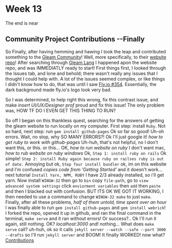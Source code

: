 # Week 13
The end is near

## Community Project Contributions --Finally
So Finally, after having hemming and hawing I took the leap and contributed something to the [Gleam Community](https://github.com/gleam-lang/gleam)! Well, more specifically, to their [website repo](https://github.com/gleam-lang/website)! After searching through [Gleam Lang](https://github.com/gleam-lang) I happened apon the website repo, and was IMMEDIATLY ready to start! First things first, I looked through the Issues tab, and lone and behold; there wasn't really any issues that I thought I could help with. A lot of the issues seemed complex, or like things I didn't know how to do, that was until I saw [Fly.io #354](https://github.com/gleam-lang/website/issues/354). Essentially, the dark background made fly.io's logo look very bad.

So I was determined, to help right this wrong, fix this contrast issue, and make *insert UI/UX/Designer prof* proud and fix this issue! The only problem was, HOW TF DO I EVEN GET THIS THING TO RUN?

So off I began on this thankless quest, searching for the answers of getting the gleam website to run locally on my computer. First step: install `Ruby`. Not so hard, next step: run `gem install github-pages` Ok so far so good! Uh-oh errors. Wait, no stop, why SO MANY ERRORS?! Ok I'll just google it! _how to get ruby to work with github-pages_ Uh-huh, that's not helpful, no I don't want this, or this. or this... OK, _how to run website on ruby_ I don't want mac, _how to rub website on ruby windows_ Ok, `Step 1: install ruby on rails` Ok simple! `Step 2: install Ruby again because ruby on railses ruby is out of date.` Annoying but ok, `Step four install bundler` ok, im on this website and I'm confused _copies code from 'Getting Started'_ and it doesn't work... next tutorial `Install Yarn, NPM, RUBY` I have 2/3 already installed, so i'll get yarn. Now install `WINGW-32` then go to `bin` copy `file-path`, go to `view advanced system settings` click `enviorment variables` then `add` then `paste` and  then I blacked out with confusion. BUT ITS OK WE GOT IT WORKING, I then needed to use a command to change `WINGW-32 make` to just `make`. Finally, after all these problems, _half of them untold, time spent over an hour_ I was finally able to run `gem install github-pages` and `gem install webrick`! I forked the repo, opened it up in github, and ran the final command in the terminal, `make serve` and it ran without errors! Or success?.. Ok I'll run it again, still nothing. OK? _localhost:3000_ and! nothing... What does `make serve` call? uh-huh, ok so it calls `jekyll server --watch --safe --port 3000 --drafts` so I'll run `jekyll server` and BOOM! It finally WORKED! now what? [Contributions](https://github.com/nic-dgl104-winter-2024/rrj-dhuds1/blob/main/community-project/CONTRIBUTION.md)

